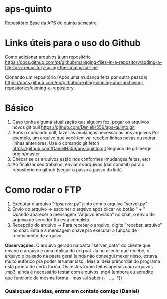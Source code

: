 # aps-quinto
Repositório Base da APS do quinto semestre. 

# Links úteis para o uso do Github
Como adicionar arquivos à um repositório
https://docs.github.com/pt/github/managing-files-in-a-repository/adding-a-file-to-a-repository-using-the-command-line

Clonando um repositório (Após uma mudança feita por outra pessoa)
https://docs.github.com/en/github/creating-cloning-and-archiving-repositories/cloning-a-repository

# Básico
1. Caso tenha alguma atualização que alguém fez, pegar os arquivos novos
        git pull https://github.com/DanielH556/aps-quinto.git
2. Após o comando pull, fazer as mudanças necessárias nos arquivos
        Por exemplo, um arquivo que você tem vai receber linhas novas ou retirar linhas anteriores. 
        Use o comando
          git fetch https://github.com/DanielH556/aps-quinto.git
        Seguido de
          git merge origin/master
3. Checar se os arquivos estão nos conformes (mudanças feitas, etc)
4. Ao finalizar seu trabalho, enviar os arquivos (dar commit) para o repositório no github (seguir o passo a passo do link).

# Como rodar o FTP
1. Executar o arquivo "ftpserver.py" junto com o arquivo "server.py"
2. Envio do arquivo -> escolher o arquivo após clicar no botão " + "
        Quando aparecer a mensagem "Arquivo enviado" no chat, o envio do arquivo ao servidor ftp está completo.
3. Recepção do arquivo -> Para receber o arquivo, digite "receber_arquivo" no chat. Esta é a mensagem chave pra executar a função de recebimento de arquivo

**Observações:** O arquivo gerado na pasta "server_data" do cliente que enviou o arquivo é uma réplica do original. Já no cliente que recebe, o arquivo é baixado na pasta geral (ainda não consegui mexer nisso, estava muito eufórico pra poder arrumar isso). Mas a ideia primordial do programa está pronta de certa forma.
        Os testes foram feitos apenas com arquivos .mp3, ainda é necessário testar com arquivos .mp4 (embora eu acredite que funcione da mesma forma - mas vai saber (。﹏。*))

### Quaisquer dúvidas, entrar em contato comigo (Daniel)
